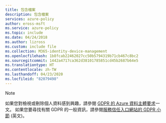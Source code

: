 ```yaml
---
title: 包含檔案
description: 包含檔案
services: azure-policy
author: eross-msft
ms.service: azure-policy
ms.topic: include
ms.date: 04/24/2018
ms.author: lizross
ms.custom: include file
ms.collection: M365-identity-device-management
ms.openlocfilehash: 1b8fcab22462027cc50b5794319b71cb467c8bc2
ms.sourcegitcommit: 1442a4717ca362d38101785851cd45b2687b64e5
ms.translationtype: HT
ms.contentlocale: zh-TW
ms.lasthandoff: 04/23/2020
ms.locfileid: "82079498"
---
```

>[!Note] 
>如果您對檢視或刪除個人資料感到興趣，請參閱 [GDPR 的 Azure 資料主體要求](https://docs.microsoft.com/microsoft-365/compliance/gdpr-dsr-azure)一文。 如果您要尋找有關 GDPR 的一般資訊，請參閱[服務信任入口網站的 GDPR 小節](https://servicetrust.microsoft.com/ViewPage/GDPRGetStarted) \(英文\)。

